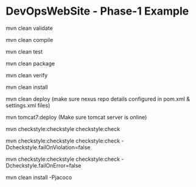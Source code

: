 # DevOpsWebSite - Phase-1 Example

mvn clean validate

mvn clean compile

mvn clean test

mvn clean package

mvn clean verify

mvn clean install

mvn clean deploy (make sure nexus repo details configured in pom.xml & settings.xml files)

mvn tomcat7:deploy (Make sure tomcat server is online)

mvn checkstyle:checkstyle checkstyle:check

mvn checkstyle:checkstyle checkstyle:check -Dcheckstyle.failOnViolation=false

mvn checkstyle:checkstyle checkstyle:check -Dcheckstyle.failOnError=false

mvn clean install -Pjacoco


